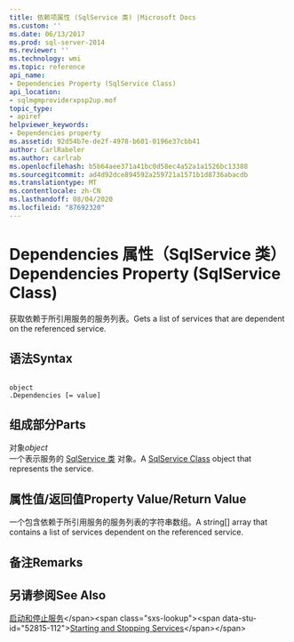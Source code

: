 ```yaml
---
title: 依赖项属性 (SqlService 类) |Microsoft Docs
ms.custom: ''
ms.date: 06/13/2017
ms.prod: sql-server-2014
ms.reviewer: ''
ms.technology: wmi
ms.topic: reference
api_name:
- Dependencies Property (SqlService Class)
api_location:
- sqlmgmproviderxpsp2up.mof
topic_type:
- apiref
helpviewer_keywords:
- Dependencies property
ms.assetid: 92d54b7e-de2f-4978-b601-0196e37cbb41
author: CarlRabeler
ms.author: carlrab
ms.openlocfilehash: b5b64aee371a41bc0d58ec4a52a1a1526bc13388
ms.sourcegitcommit: ad4d92dce894592a259721a1571b1d8736abacdb
ms.translationtype: MT
ms.contentlocale: zh-CN
ms.lasthandoff: 08/04/2020
ms.locfileid: "87692320"
---
```

# <a name="dependencies-property-sqlservice-class"></a><span data-ttu-id="52815-102">Dependencies 属性（SqlService 类）</span><span class="sxs-lookup"><span data-stu-id="52815-102">Dependencies Property (SqlService Class)</span></span>
  <span data-ttu-id="52815-103">获取依赖于所引用服务的服务列表。</span><span class="sxs-lookup"><span data-stu-id="52815-103">Gets a list of services that are dependent on the referenced service.</span></span>  
  
## <a name="syntax"></a><span data-ttu-id="52815-104">语法</span><span class="sxs-lookup"><span data-stu-id="52815-104">Syntax</span></span>  
  
```  
  
object  
.Dependencies [= value]  
```  
  
## <a name="parts"></a><span data-ttu-id="52815-105">组成部分</span><span class="sxs-lookup"><span data-stu-id="52815-105">Parts</span></span>  
 <span data-ttu-id="52815-106">对象</span><span class="sxs-lookup"><span data-stu-id="52815-106">*object*</span></span>  
 <span data-ttu-id="52815-107">一个表示服务的 [SqlService 类](sqlservice-class.md) 对象。</span><span class="sxs-lookup"><span data-stu-id="52815-107">A [SqlService Class](sqlservice-class.md) object that represents the service.</span></span>  
  
## <a name="property-valuereturn-value"></a><span data-ttu-id="52815-108">属性值/返回值</span><span class="sxs-lookup"><span data-stu-id="52815-108">Property Value/Return Value</span></span>  
 <span data-ttu-id="52815-109">一个包含依赖于所引用服务的服务列表的字符串数组。</span><span class="sxs-lookup"><span data-stu-id="52815-109">A string[] array that contains a list of services dependent on the referenced service.</span></span>  
  
## <a name="remarks"></a><span data-ttu-id="52815-110">备注</span><span class="sxs-lookup"><span data-stu-id="52815-110">Remarks</span></span>  
  
## <a name="see-also"></a><span data-ttu-id="52815-111">另请参阅</span><span class="sxs-lookup"><span data-stu-id="52815-111">See Also</span></span>  
 <span data-ttu-id="52815-112">[启动和停止服务](https://technet.microsoft.com/library/ms174886\(v=sql.105\).aspx)</span><span class="sxs-lookup"><span data-stu-id="52815-112">[Starting and Stopping Services](https://technet.microsoft.com/library/ms174886\(v=sql.105\).aspx)</span></span>  
  
  
